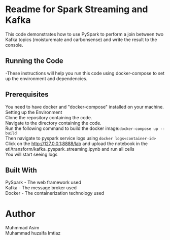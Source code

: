 # Readme for Spark Streaming and Kafka
This code demonstrates how to use PySpark to perform a join between two Kafka topics (moisturemate and carbonsense) and write the result to the console.


## Running the Code
-These instructions will help you run this code using docker-compose to set up the environment and dependencies.
## Prerequisites
You need to have docker and "docker-compose" installed on your machine.\
Setting up the Environment\
Clone the repository containing the code.\
Navigate to the directory containing the code.\
Run the following command to build the docker image:```docker-compose up --build```\
Then navigate to pyspark service logs using ```docker logs<container-id>```\
Click on the http://127.0.0.1:8888/lab and upload the notebook in the etl/transform/kafka_pyspark_streaming.ipynb and run all cells\
You will start seeing logs

## Built With
PySpark - The web framework used\
Kafka - The message broker used\
Docker - The containerization technology used
# Author
Muhmmad Asim\
Muhammad huzaifa Imtiaz
